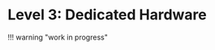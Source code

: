 # Level 3: Dedicated Hardware

!!! warning "work in progress"

<!--

Coldcard

DIY rpi-zero

Seedsigner

https://alevchuk.medium.com/bitcoin-good-start-c70ef23092c2



## Hardware Wallets

Hardware Wallets
 can be a great self custody solution.

However, with the exception of devices like the
 [Coldcard](https://coldcard.com/),
 hardware wallets offer
 very different approaches to self-custody,
 are rarely Bitcoin-only,
 and they often
 involve proprietary software or hardware,
 with limited ability to verify entropy.



-->






